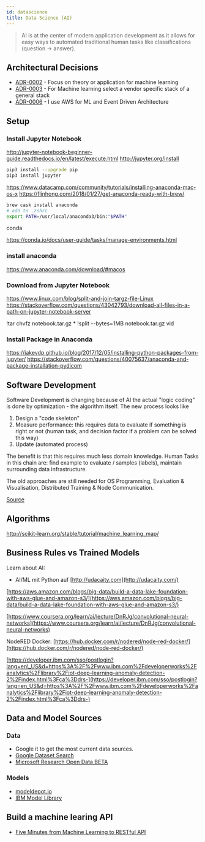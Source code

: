 ```yaml
---
id: datascience
title: Data Science (AI)
---
```

> AI is at the center of modern application development as it allows for easy ways to automated traditional human tasks like classifications (question -> answer).

## Architectural Decisions

* [ADR-0002](adr/adr2.html) - Focus on theory or application for machine learning
* [ADR-0003](adr/adr3.html) - For Machine learning select a vendor specific stack of a general stack
* [ADR-0006](adr/adr6.html) - I use AWS for ML and Event Driven Architecture

## Setup 

### Install Jupyter Notebook 

http://jupyter-notebook-beginner-guide.readthedocs.io/en/latest/execute.html
http://jupyter.org/install

```bash
pip3 install --upgrade pip
pip3 install jupyter
```
https://www.datacamp.com/community/tutorials/installing-anaconda-mac-os-x
https://flinhong.com/2018/01/27/get-anaconda-ready-with-brew/

```bash
brew cask install anaconda
# add to .zshrc
export PATH=/usr/local/anaconda3/bin:"$PATH"
```

conda 

https://conda.io/docs/user-guide/tasks/manage-environments.html


### install anaconda 
https://www.anaconda.com/download/#macos


### Download from Jupyter Notebook

https://www.linux.com/blog/split-and-join-targz-file-Linux 
https://stackoverflow.com/questions/43042793/download-all-files-in-a-path-on-jupyter-notebook-server

!tar chvfz notebook.tar.gz *
!split --bytes=1MB notebook.tar.gz vid

### Install Package in Anaconda 
https://jakevdp.github.io/blog/2017/12/05/installing-python-packages-from-jupyter/
https://stackoverflow.com/questions/40075637/anaconda-and-package-installation-pydicom

## Software Development

Software Development is changing because of AI the actual "logic coding" is done by optimization - the algorithm itself. The new process looks like

1. Design a "code skeleton" 
2. Measure performance: this requires data to evaluate if something is right or not (human task, and decision factor if a problem can be solved this way)
3. Update (automated process) 

The benefit is that this requires much less domain knowledge. Human Tasks in this chain are: find example to evaluate / samples (labels), maintain surrounding data infrastructure.

The old approaches are still needed for OS Programming, Evaluation & Visualisation, Distributed Training & Node Communication.

[Source](https://www.figure-eight.com/building-the-software-2-0-stack-by-andrej-karpathy-from-tesla/)



## Algorithms

http://scikit-learn.org/stable/tutorial/machine_learning_map/


## Business Rules vs Trained Models

Learn about AI:

* AI/ML mit Python auf [http://udacaity.com](http://udacaity.com/)

[https://aws.amazon.com/blogs/big-data/build-a-data-lake-foundation-with-aws-glue-and-amazon-s3/](https://aws.amazon.com/blogs/big-data/build-a-data-lake-foundation-with-aws-glue-and-amazon-s3/)

[https://www.coursera.org/learn/ai/lecture/DnRJg/convolutional-neural-networks](https://www.coursera.org/learn/ai/lecture/DnRJg/convolutional-neural-networks)

NodeRED Docker: [https://hub.docker.com/r/nodered/node-red-docker/](https://hub.docker.com/r/nodered/node-red-docker/)

[https://developer.ibm.com/sso/postlogin?lang=en\_US&d=https%3A%2F%2Fwww.ibm.com%2Fdeveloperworks%2Fanalytics%2Flibrary%2Fiot-deep-learning-anomaly-detection-2%2Findex.html%3Fca%3Ddrs-](https://developer.ibm.com/sso/postlogin?lang=en_US&d=https%3A%2F%2Fwww.ibm.com%2Fdeveloperworks%2Fanalytics%2Flibrary%2Fiot-deep-learning-anomaly-detection-2%2Findex.html%3Fca%3Ddrs-)


## Data and Model Sources

### Data
* Google it to get the most current data sources.
* [Google Dataset Search](https://toolbox.google.com/datasetsearch)
* [Microsoft Research Open Data BETA](https://msropendata.com/)


### Models
* [modeldepot.io](https://modeldepot.io)
* [IBM Model Library](https://developer.ibm.com/code/exchanges/models/)


## Build a machine learing API
* [Five Minutes from Machine Learning to RESTful API](https://jobs.zalando.com/tech/blog/connexion-zalando-open-source/)